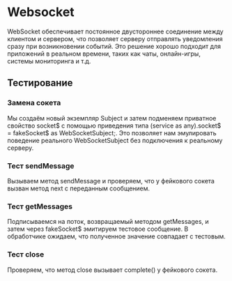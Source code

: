 # Websocket

WebSocket обеспечивает постоянное двустороннее соединение между клиентом и
сервером, что позволяет серверу отправлять уведомления сразу при возникновении
событий. Это решение хорошо подходит для приложений в реальном времени, таких
как чаты, онлайн-игры, системы мониторинга и т.д.

## Тестирование

### Замена сокета

Мы создаём новый экземпляр Subject и затем подменяем приватное свойство socket$ с помощью приведения типа (service as any).socket$ = fakeSocket$ as WebSocketSubject<any>;. Это позволяет нам эмулировать поведение реального WebSocketSubject без подключения к реальному серверу.

### Тест sendMessage

Вызываем метод sendMessage и проверяем, что у фейкового сокета вызван метод next с переданным сообщением.

### Тест getMessages

Подписываемся на поток, возвращаемый методом getMessages, и затем через fakeSocket$ эмитируем тестовое сообщение. В обработчике ожидаем, что полученное значение совпадает с тестовым.

### Тест close

Проверяем, что метод close вызывает complete() у фейкового сокета.
